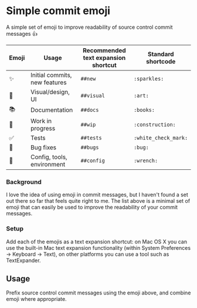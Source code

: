 # Simple commit emoji

A simple set of emoji to improve readability of source control commit messages :thumbsup:

| Emoji              | Usage                         | Recommended text expansion shortcut | Standard shortcode   |
| ------------------ | ----------------------------- | ----------------------------------- | -------------------- |
| :sparkles:         | Initial commits, new features | `##new`                             | `:sparkles:`         |
| :art:              | Visual/design, UI             | `##visual`                          | `:art:`              |
| :books:            | Documentation                 | `##docs`                            | `:books:`            |
| :construction:     | Work in progress              | `##wip`                             | `:construction:`     |
| :white_check_mark: | Tests                         | `##tests`                           | `:white_check_mark:` |
| :bug:              | Bug fixes                     | `##bugs`                            | `:bug:`              |
| :wrench:           | Config, tools, environment    | `##config`                          | `:wrench:`           |

### Background
I love the idea of using emoji in commit messages, but I haven't found a set out there so far that feels quite right to me. The list above is a minimal set of emoji that can easily be used to improve the readability of your commit messages.

### Setup
Add each of the emojis as a text expansion shortcut: on Mac OS X you can use the built-in Mac text expansion functionality (within System Preferences -> Keyboard -> Text), on other platforms you can use a tool such as TextExpander.

## Usage
Prefix source control commit messages using the emoji above, and combine emoji where appropriate.
